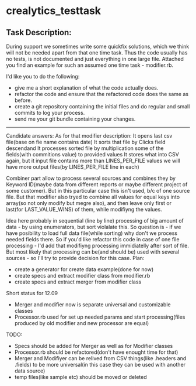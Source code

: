 # crealytics_testtask
Task Description:
------
During support we sometimes write some quickfix solutions, which we think will not be needed apart from that one time task. Thus the code usually has no tests, is not documented and just everything in one large file. Attached you find an example for such an assumed one time task - modifier.rb.

I'd like you to do the following:
- give me a short explanation of what the code actually does.
- refactor the code and ensure that the refactored code does the same
  as before.
- create a git repository containing the initial files and do regular
  and small commits to log your process.
- send me your git bundle containing your changes.
------

Candidate answers:
As for that modifier description:
  It opens last csv file(base on fie name contains date)
  It sorts that file by Clicks field descendand
  It processes sorted file by multiplication some of the fields(with commitions value) to provided values
  It stores what into CSV again, but it input file contains more than LINES_PER_FILE values
    we will have more output files(by LINES_PER_FILE line in each)

Combiner part allow to process several sources and combines they by Keyword ID(maybe data from different reports or maybe different project of some customer). But in this particular case this isn't used, b/c of one source file. But that modifier also tryed to combine all values for equal keys into array(so not only modify but megre also), and then leave only first or last(for LAST_VALUE_WINS) of them, while modifiyng the values.

Idea here probably  in sequential (line by line) processing of big amount of data - by using enumerators, but sort violalate this. So question is - if we have posibility to load full data file(while sorting) why don't we process needed fields there. So if you'd like refactor this code in case of one file processing - I'd add that modifiyng processing immidiatelly after sort of file. But most likely that processing can be(and should be) used with several sources - so I'll try to provide decision for this case.
Plan:
- create a generator for create data example(done for now)
- create specs and extract modifier class from modifier.rb
- create specs and extract merger from modifier class

Short status for 12.09
  - Merger and modifier now is separate universal and customizable classes
  - Processor.rb used for set up needed params and start processing(files produced by old modifier and new processor are equal)

TODO:
- Specs should be added for Merger as well as for Modifier classes
- Processor.rb should be refactored(don't have enought time for that)
- Merger and Modifiyer can be relived from CSV things(like .headers and .fields) to be more universal(in this case they can be used with another data source)
- temp files(like sample etc) should be moved or deleted
